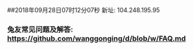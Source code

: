 ##2018年09月28日07时12分07秒 新址: 104.248.195.95
### 兔友常见问题及解答: https://github.com/wanggonging/d/blob/w/FAQ.md
